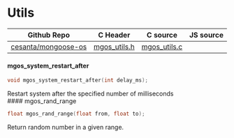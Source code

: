 # Utils
| Github Repo | C Header | C source  | JS source |
| ----------- | -------- | --------  | ----------------- |
| [cesanta/mongoose-os](https://github.com/cesanta/mongoose-os) | [mgos_utils.h](https://github.com/cesanta/mongoose-os/tree/master/fw/include/mgos_utils.h) | [mgos_utils.c](https://github.com/cesanta/mongoose-os/tree/master/fw/src/mgos_utils.c)  | &nbsp;         |

#### mgos_system_restart_after

```c
void mgos_system_restart_after(int delay_ms);
```
<div class="apidescr">
 Restart system after the specified number of milliseconds 
</div>
#### mgos_rand_range

```c
float mgos_rand_range(float from, float to);
```
<div class="apidescr">
 Return random number in a given range. 
</div>
